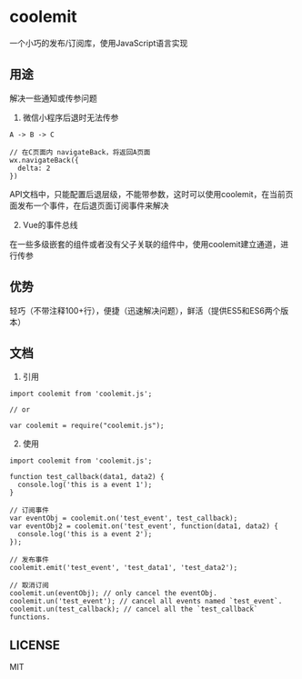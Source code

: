 # coolemit

一个小巧的发布/订阅库，使用JavaScript语言实现

## 用途

解决一些通知或传参问题

1. 微信小程序后退时无法传参

```
A -> B -> C

// 在C页面内 navigateBack，将返回A页面
wx.navigateBack({
  delta: 2
})
```

API文档中，只能配置后退层级，不能带参数，这时可以使用coolemit，在当前页面发布一个事件，在后退页面订阅事件来解决

2. Vue的事件总线

在一些多级嵌套的组件或者没有父子关联的组件中，使用coolemit建立通道，进行传参

## 优势

轻巧（不带注释100+行），便捷（迅速解决问题），鲜活（提供ES5和ES6两个版本）

## 文档

1. 引用

```
import coolemit from 'coolemit.js';

// or

var coolemit = require("coolemit.js");
```

2. 使用

```
import coolemit from 'coolemit.js';

function test_callback(data1, data2) {
  console.log('this is a event 1');
}

// 订阅事件
var eventObj = coolemit.on('test_event', test_callback);
var eventObj2 = coolemit.on('test_event', function(data1, data2) {
  console.log('this is a event 2');
});

// 发布事件
coolemit.emit('test_event', 'test_data1', 'test_data2');

// 取消订阅
coolemit.un(eventObj); // only cancel the eventObj.
coolemit.un('test_event'); // cancel all events named `test_event`.
coolemit.un(test_callback); // cancel all the `test_callback` functions.
```

## LICENSE

MIT
